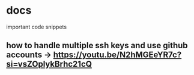 # docs
important code snippets

## how to handle multiple ssh keys and use github accounts -> https://youtu.be/N2hMGEeYR7c?si=vsZOplykBrhc21cQ
